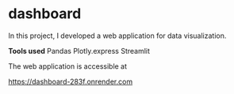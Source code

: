 # dashboard

In this project, I developed a web application for data visualization.

**Tools used**
Pandas
Plotly.express
Streamlit

The web application is accessible at 

https://dashboard-283f.onrender.com
